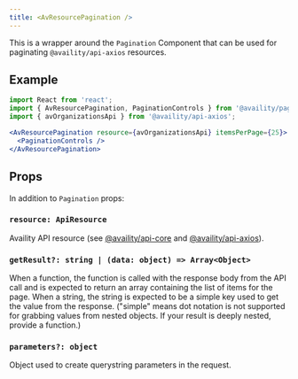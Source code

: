 ```yaml
---
title: <AvResourcePagination />
---
```


This is a wrapper around the `Pagination` Component that can be used for paginating `@availity/api-axios` resources.

## Example

```jsx
import React from 'react';
import { AvResourcePagination, PaginationControls } from '@availity/pagination';
import { avOrganizationsApi } from '@availity/api-axios';

<AvResourcePagination resource={avOrganizationsApi} itemsPerPage={25}>
  <PaginationControls />
</AvResourcePagination>
```

## Props

In addition to `Pagination` props:

### `resource: ApiResource`

Availity API resource (see [@availity/api-core](https://github.com/Availity/sdk-js/tree/master/packages/api-core) and [@availity/api-axios](https://github.com/Availity/sdk-js/tree/master/packages/api-axios)).

### `getResult?: string | (data: object) => Array<Object>`

When a function, the function is called with the response body from the API call and is expected to return an array containing the list of items for the page. When a string, the string is expected to be a simple key used to get the value from the response. ("simple" means dot notation is not supported for grabbing values from nested objects. If your result is deeply nested, provide a function.)

### `parameters?: object`

Object used to create querystring parameters in the request.
